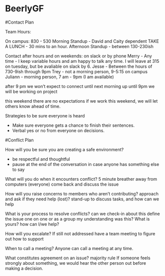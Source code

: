 # BeerlyGF

#Contact Plan

Team Hours: 

On campus: 830 - 530
Morning Standup - David and Caity dependent 
TAKE A LUNCH - 30 mins to an hour. 
Afternoon Standup - between 130-230ish 

Contact after hours and on weekends: 
on slack or by phone
Merry - Any time - I keep variable hours and am happy to talk any time. I will leave at 315 on tuesday, but be avaliable on slack by 6. 
Jesse - Between the hours of 730-9ish through 9pm 
Trey - not a morning person, 9-5:15 on campus
Juliann - morning person, 7 am - 9pm (I am available)

after 9 pm we won’t expect to connect until next morning
up until 9pm we will be working on project

this weekend there are no expectations
if we work this weekend, we will let others know ahead of time.

Strategies to be sure everyone is heard
- Make sure everyone gets a chance to finish their sentences.
- Verbal yes or no from everyone on decisions.

#Conflict Plan 

How will you be sure you are creating a safe environment?
- be respectful and thoughtful
- pause at the end of the conversation in case anyone has something else to say

What will you do when it encounters conflict?
 5 minute breather away from computers (everyone)
 come back and discuss the issue

How will you raise concerns to members who aren’t contributing?
approach and ask if they need help (lost)?
stand-up to discuss tasks, and how can we help

What is your process to resolve conflicts?
can we check-in about this
define the issue one on one or as a group
my understanding was this? What is yours?
how can I/we help?

How will you excalate?
If still not addressed have a team meeting to figure out how to support

When to call a meeting?
Anyone can call a meeting at any time.

What constitutes agreement on an issue?
majority rule
If someone feels strongly about something, we would hear the other person out before making a decision.
